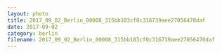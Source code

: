```yaml
---
layout: photo
title: 2017_09_02_Berlin_00008_315bb103cf0c316739aee27056470daf
date: 2017-09-02
category: berlin
filename: 2017_09_02_Berlin_00008_315bb103cf0c316739aee27056470daf
---
```


